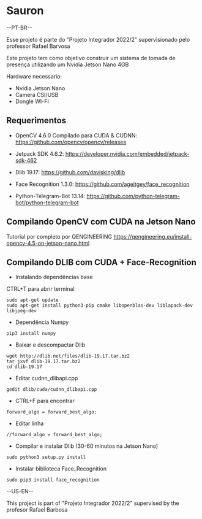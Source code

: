 # Sauron

--PT-BR--


 
Esse projeto é parte do "Projeto Integrador 2022/2" supervisionado pelo professor Rafael Barvosa

Este projeto tem como objetivo construir um sistema de tomada de presença utilizando um Nvidia Jetson Nano 4GB



Hardware necessario:

- Nvidia Jetson Nano
- Camera CSI/USB
- Dongle WI-FI


## Requerimentos 

- OpenCV 4.6.0 Compilado para CUDA & CUDNN: 
https://github.com/opencv/opencv/releases

- Jetpack SDK 4.6.2: 
https://developer.nvidia.com/embedded/jetpack-sdk-462

- Dlib 19.17: 
https://github.com/davisking/dlib

- Face Recognition 1.3.0: 
https://github.com/ageitgey/face_recognition

- Python-Telegram-Bot 13.14:
https://github.com/python-telegram-bot/python-telegram-bot



## Compilando OpenCV com CUDA na Jetson Nano

Tutorial por completo por QENGINEERING
https://qengineering.eu/install-opencv-4.5-on-jetson-nano.html

## Compilando DLIB com CUDA + Face-Recognition

- Instalando dependências base

CTRL+T para abrir terminal

```
sudo apt-get update
sudo apt-get install python3-pip cmake libopenblas-dev liblapack-dev libjpeg-dev
```
- Dependência Numpy
```
pip3 install numpy
```
- Baixar e descompactar Dlib
```
wget http://dlib.net/files/dlib-19.17.tar.bz2 
tar jxvf dlib-19.17.tar.bz2
cd dlib-19.17
```
- Editar cudnn_dlibapi.cpp 
```
gedit dlib/cuda/cudnn_dlibapi.cpp
```

- CTRL+F para encontrar 
```
forward_algo = forward_best_algo;
```

- Editar linha
```
//forward_algo = forward_best_algo;

```
- Compilar e instalar Dlib (30-60 minutos na Jetson Nano)
```
sudo python3 setup.py install
```

- Instalar biblioteca Face_Recognition
```
sudo pip3 install face_recognition
```


--US-EN--

This project is part of "Projeto Integrador 2022/2" supervised by the profesor Rafael Barbosa
